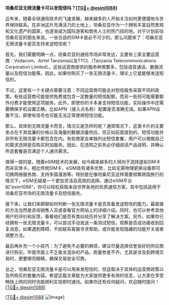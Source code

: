 **坦桑尼亚无限流量卡可以发短信吗？[[TG💪+ @esim1088](https://t.me/s/esim1088)]**

近年来，随着全球通信技术的飞速发展，越来越多的人开始关注如何更便捷地与世界保持联系。在非洲这片充满活力的土地上，坦桑尼亚作为一个拥有丰富自然景观和文化遗产的国家，也逐渐成为国际游客和商务人士的热门目的地。对于计划前往坦桑尼亚的朋友来说，一张合适的SIM卡是必不可少的。那么问题来了：坦桑尼亚无限流量卡是否支持发送短信呢？

首先，我们需要明确一点，坦桑尼亚的通信市场非常发达，主要有三家主要运营商：Vodacom、Airtel Tanzania以及TTCL（Tanzania Telecommunications Corporation Limited）。这些运营商提供的服务种类繁多，包括语音通话、数据流量以及短信功能等。因此，如果你购买了一张无限流量卡，理论上它是能够发送短信的。

不过，这里有一个关键点需要注意：不同运营商可能会对短信服务采取不同的政策。有些运营商可能提供免费或包含一定数量的短信配额，而另一些则可能需要额外付费才能使用这项服务。此外，即使你的卡本身支持短信功能，实际操作中还需要确保手机设置正确，比如APN（接入点名称）配置是否准确无误。如果APN设置不当，即使有信号也可能无法正常使用短信功能。

那么，具体到无限流量卡而言，情况又是怎样的呢？通常情况下，这类卡片的主要卖点在于其低廉的价格以及海量的数据流量供应。但正如前面提到的，短信功能并非所有无限流量卡都包含在内。有些商家会单独列出短信套餐，用户可以根据自己的需求选择是否购买附加服务。因此，在选购之前务必仔细阅读产品说明，并确认所选套餐是否满足个人通讯需求。

值得一提的是，随着eSIM技术的发展，如今越来越多的人倾向于选择虚拟SIM卡而非实体卡。相比传统SIM卡，eSIM具有诸多优势，比如无需物理更换设备即可切换网络服务商、支持多国漫游等。特别是在像坦桑尼亚这样需要频繁跨国旅行的情况下，eSIM无疑是一个更加灵活且高效的选择。通过eSIM平台如“esim1088”，你可以轻松获取来自世界各地的优质通信方案，其中包括适用于坦桑尼亚市场的无限流量卡及短信服务。

接下来，让我们来聊聊如何判断一张无限流量卡是否具备发送短信的能力。最直接的方法当然是咨询销售人员或查看官方网站上的详细介绍。同时，也可以参考其他用户的评价和反馈，看看他们是否有类似经历并分享了解决方案。另外，如果你已经拥有一张无限流量卡，可以尝试手动发送一条测试短信，观察是否成功接收到回复消息。如果遇到障碍，不妨联系客服寻求帮助，或许能发现隐藏的功能开关或者调整方法。

最后再补充一个小技巧：为了避免不必要的麻烦，建议尽量选择信誉良好的供应商进行购买。毕竟市面上不乏鱼龙混杂的产品，质量参差不齐。尤其是涉及到跨境交易时，更要擦亮眼睛，确保交易安全可靠。

总之，坦桑尼亚无限流量卡是可以用来发短信的，但这取决于具体的运营商政策以及所购买的套餐内容。希望这篇文章能为大家提供更多有用的信息，让大家在享受畅快上网的同时也能顺利实现即时通讯。如果你还有任何疑问，欢迎随时提问！[[TG💪+ @esim1088](https://t.me/s/esim1088)]

[[TG💪+ @esim1088](https://t.me/s/esim1088) ![Image](https://i.postimg.cc/4NQfJmqS/Snipaste-2025-05-13-00-14-12.png)]